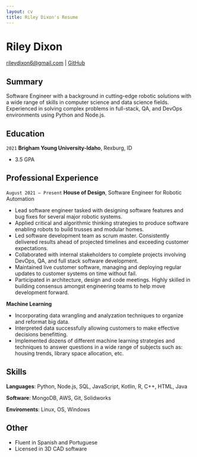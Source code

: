 ```yaml
---
layout: cv
title: Riley Dixon's Resume
---
```

# Riley Dixon


<div id="webaddress">
<a href="rileydixon6@gmail.com">rileydixon6@gmail.com</a>
| <a href="https://github.com/rileydixon6">GitHub</a>
</div>


<!-- https://www.monique.tech/the-art-of-markdown -->
## Summary
Software Engineer with a background in cutting-edge robotic solutions with a wide range of skills in computer 
science and data science fields. Experienced in solving complex problems in full-stack, QA, and DevOps 
environments using Python and Node.js.


## Education

`2021`
__Brigham Young University-Idaho__, Rexburg, ID

- 3.5 GPA


## Professional Experience

`August 2021 – Present`
__House of Design__, Software Engineer for Robotic Automation

- Lead software engineer tasked with designing software features and bug fixes for several major robotic systems.
- Applied critical and algorithmic thinking strategies to produce software enabling robots to build trusses and modular homes.
- Led software development team as scrum master. Consistently delivered results ahead of projected timelines and exceeding customer expectations.
- Collaborated with internal stakeholders to complete projects involving DevOps, QA, and full stack software development.
- Maintained live customer software, managing and deploying regular updates to customer systems on time without fail.
- Participated in architecture, design and code meetings.  Highly skilled in building consensus amongst engineering teams to help move development forward.

__Machine Learning__

- Incorporating data wrangling and analyzation techniques to organize and reformat big data.
- Interpreted data successfully allowing customers to make effective decisions benefitting.
- Implemented dozens of different machine learning strategies and techniques to answer questions in a wide range of subjects such as: housing trends, library space allocation, etc.


## Skills

__Languages__: Python, Node.js, SQL, JavaScript, Kotlin, R, C++, HTML, Java

__Software__: MongoDB, AWS, Git, Solidworks

__Enviroments__: Linux, OS, Windows




## Other

- Fluent in Spanish and Portuguese
- Licensed in 3D CAD software


<!-- ### Footer

Last updated: December 2020 -->



